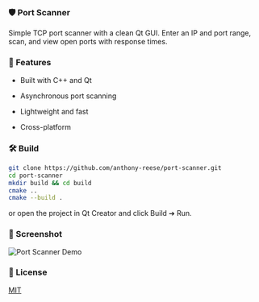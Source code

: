 ### 🛡️ Port Scanner
Simple TCP port scanner with a clean Qt GUI.
Enter an IP and port range, scan, and view open ports with response times.

### 🚀 Features
- Built with C++ and Qt

- Asynchronous port scanning

- Lightweight and fast

- Cross-platform

### 🛠️ Build

```bash
git clone https://github.com/anthony-reese/port-scanner.git  
cd port-scanner  
mkdir build && cd build  
cmake ..  
cmake --build .  
```
or open the project in Qt Creator and click Build ➔ Run.

### 📸 Screenshot
![Port Scanner Demo](image-1.png)

### 📄 License
[MIT](https://mit-license.org)